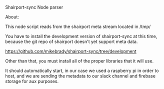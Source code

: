 Shairport-sync Node parser

About:

This node script reads from the shairport meta stream located in /tmp/

You have to install the development version of shairport-sync at this time, because
the git repo of shairport doesn't yet support meta data. 

https://github.com/mikebrady/shairport-sync/tree/development

Other than that, you must install all of the proper libraries that it will use. 

It should automatically start, in our case we used a raspberry pi in order to host, 
and we are sending the metadata to our slack channel and firebase storage for aux purposes.


